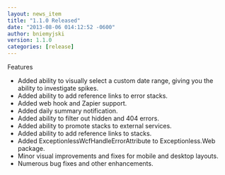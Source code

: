```yaml
---
layout: news_item
title: "1.1.0 Released"
date: "2013-08-06 014:12:52 -0600"
author: bniemyjski
version: 1.1.0
categories: [release]
---
```


Features
* Added ability to visually select a custom date range, giving you the ability to investigate spikes.
* Added ability to add reference links to error stacks.
* Added web hook and Zapier support.
* Added daily summary notification.
* Added ability to filter out hidden and 404 errors.
* Added ability to promote stacks to external services.
* Added ability to add reference links to stacks.
* Added ExceptionlessWcfHandleErrorAttribute to Exceptionless.Web package.
* Minor visual improvements and fixes for mobile and desktop layouts.
* Numerous bug fixes and other enhancements.
